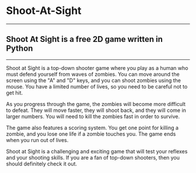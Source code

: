 # Shoot-At-Sight
________________________________________________________________________________________________________________________________________________________________________________
## Shoot At Sight is a free 2D game written in Python 
________________________________________________________________________________________________________________________________________________________________________________

Shoot at Sight is a top-down shooter game where you play as a human who must defend yourself from waves of zombies. You can move around the screen using the "A" and "D" keys, and you can shoot zombies using the mouse. You have a limited number of lives, so you need to be careful not to get hit.

As you progress through the game, the zombies will become more difficult to defeat. They will move faster, they will shoot back, and they will come in larger numbers. You will need to kill the zombies fast in order to survive.

The game also features a scoring system. You get one point for killing a zombie, and you lose one life if a zombie touches you. The game ends when you run out of lives.

Shoot at Sight is a challenging and exciting game that will test your reflexes and your shooting skills. If you are a fan of top-down shooters, then you should definitely check it out.
